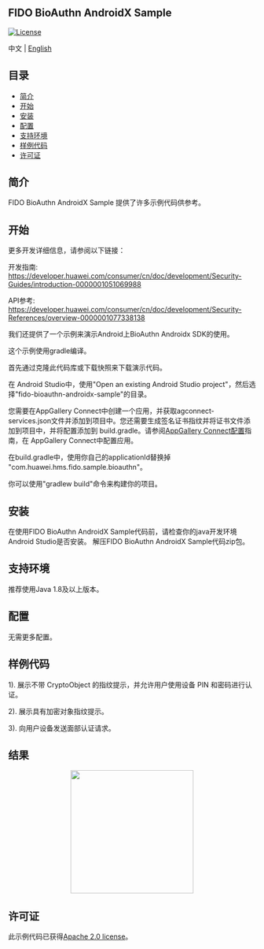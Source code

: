 ## FIDO BioAuthn AndroidX Sample
[![License](https://img.shields.io/badge/Docs-hmsguides-brightgreen)](https://developer.huawei.com/consumer/cn/doc/development/HMSCore-Guides/introduction-0000001051069988)

中文 | [English](README.md)

## 目录

 * [简介](#简介)
 * [开始](#开始)
 * [安装](#安装)
 * [配置](#配置)
 * [支持环境](#支持环境)
 * [样例代码](#样例代码)
 * [许可证](#许可证)


## 简介
FIDO BioAuthn AndroidX Sample 提供了许多示例代码供参考。

## 开始
更多开发详细信息，请参阅以下链接：

开发指南: https://developer.huawei.com/consumer/cn/doc/development/Security-Guides/introduction-0000001051069988

API参考: https://developer.huawei.com/consumer/cn/doc/development/Security-References/overview-0000001077338138

我们还提供了一个示例来演示Android上BioAuthn Androidx SDK的使用。

这个示例使用gradle编译。

首先通过克隆此代码库或下载快照来下载演示代码。

在 Android Studio中，使用"Open an existing Android Studio project"，然后选择"fido-bioauthn-androidx-sample"的目录。

您需要在AppGallery Connect中创建一个应用，并获取agconnect-services.json文件并添加到项目中。您还需要生成签名证书指纹并将证书文件添加到项目中，并将配置添加到 build.gradle。请参阅[AppGallery Connect配置](https://developer.huawei.com/consumer/cn/doc/development/Security-Guides/config-agc-0000001050262772)指南，在 AppGallery Connect中配置应用。

在build.gradle中，使用你自己的applicationId替换掉 "com.huawei.hms.fido.sample.bioauthn"。

你可以使用"gradlew build"命令来构建你的项目。


## 安装
在使用FIDO BioAuthn AndroidX Sample代码前，请检查你的java开发环境Android Studio是否安装。
解压FIDO BioAuthn AndroidX Sample代码zip包。

## 支持环境
推荐使用Java 1.8及以上版本。

## 配置
无需更多配置。

## 样例代码

1). 展示不带 CryptoObject 的指纹提示，并允许用户使用设备 PIN 和密码进行认证。

2). 展示具有加密对象指纹提示。

3). 向用户设备发送面部认证请求。


## 结果
<center class="half">
<img src="images/result.png" width=250>
</center>

## 许可证
此示例代码已获得[Apache 2.0 license](http://www.apache.org/licenses/LICENSE-2.0)。
